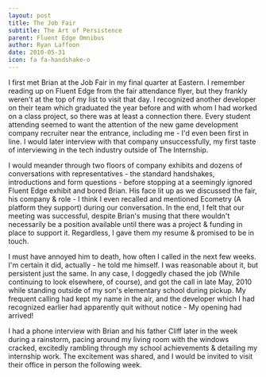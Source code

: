 ```yaml
---
layout: post
title: The Job Fair
subtitle: The Art of Persistence
parent: Fluent Edge Omnibus
author: Ryan Laffoon
date: 2010-05-31
icon: fa fa-handshake-o
---
```

I first met Brian at the Job Fair in my final quarter at Eastern. I remember reading up on Fluent Edge from the fair attendance flyer, but they frankly weren't at the top of my list to visit that day. I recognized another developer on their team which graduated the year before and with whom I had worked on a class project, so there was at least a connection there. Every student attending seemed to want the attention of the new game development company recruiter near the entrance, including me - I'd even been first in line. I would later interview with that company unsuccessfully, my first taste of interviewing in the tech industry outside of The Internship.

I would meander through two floors of company exhibits and dozens of conversations with representatives - the standard handshakes, introductions and form questions - before stopping at a seemingly ignored Fluent Edge exhibit and bored Brian. His face lit up as we discussed the fair, his company & role - I think I even recalled and mentioned Ecometry (A platform they support) during our conversation. In the end, I felt that our meeting was successful, despite Brian's musing that there wouldn't necessarily be a position available until there was a project & funding in place to support it. Regardless, I gave them my resume & promised to be in touch.

I must have annoyed him to death, how often I called in the next few weeks. I'm certain it did, actually - he told me himself. I was reasonable about it, but persistent just the same. In any case, I doggedly chased the job (While continuing to look elsewhere, of course), and got the call in late May, 2010 while standing outside of my son's elementary school during pickup. My frequent calling had kept my name in the air, and the developer which I had recognized earlier had apparently quit without notice - My opening had arrived!

I had a phone interview with Brian and his father Cliff later in the week during a rainstorm, pacing around my living room with the windows cracked, excitedly rambling through my school achievements & detailing my internship work. The excitement was shared, and I would be invited to visit their office in person the following week.
